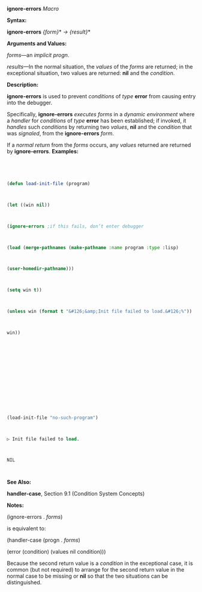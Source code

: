 **ignore-errors** *Macro* 



**Syntax:** 



**ignore-errors** *\{form\}*\* *→ \{result\}*\* 



**Arguments and Values:** 



*forms*—an *implicit progn*. 



*results*—In the normal situation, the *values* of the *forms* are returned; in the exceptional situation, two values are returned: **nil** and the *condition*. 



**Description:** 



**ignore-errors** is used to prevent *conditions* of *type* **error** from causing entry into the debugger. 



Specifically, **ignore-errors** *executes forms* in a *dynamic environment* where a *handler* for *conditions* of *type* **error** has been established; if invoked, it *handles* such *conditions* by returning two *values*, **nil** and the *condition* that was *signaled*, from the **ignore-errors** *form*. 



If a *normal return* from the *forms* occurs, any *values* returned are returned by **ignore-errors**. **Examples:**
```lisp
 



(defun load-init-file (program) 



(let ((win nil)) 



(ignore-errors ;if this fails, don’t enter debugger 



(load (merge-pathnames (make-pathname :name program :type :lisp) 



(user-homedir-pathname))) 



(setq win t)) 



(unless win (format t "&#126;&amp;Init file failed to load.&#126;%")) 



win)) 







 



 



(load-init-file "no-such-program") 



▷ Init file failed to load. 



NIL 




```
**See Also:** 



**handler-case**, Section 9.1 (Condition System Concepts) 



**Notes:** 



(ignore-errors . *forms*) 



is equivalent to: 



(handler-case (progn . *forms*) 



(error (condition) (values nil condition))) 



Because the second return value is a *condition* in the exceptional case, it is common (but not required) to arrange for the second return value in the normal case to be missing or **nil** so that the two situations can be distinguished. 



